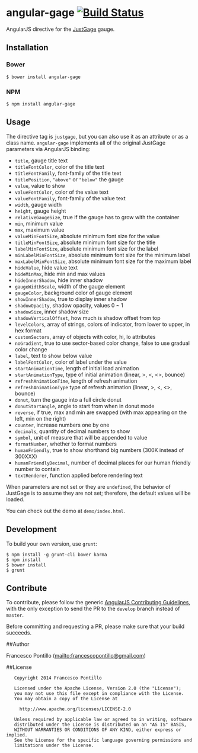 angular-gage [![Build Status](https://travis-ci.org/frapontillo/angular-gage.png)](https://travis-ci.org/frapontillo/angular-gage)
===============

AngularJS directive for the [JustGage](http://justgage.com/) gauge.

## Installation

### Bower
```shell
$ bower install angular-gage
```

### NPM
```shell
$ npm install angular-gage
```

## Usage

The directive tag is `justgage`, but you can also use it as an attribute or as a class name. `angular-gage` implements
all of the original JustGage parameters via AngularJS binding:

* `title`, gauge title text
* `titleFontColor`, color of the title text
* `titleFontFamily`, font-family of the title text
* `titlePosition`, `"above"` or `"below"` the gauge
* `value`, value to show
* `valueFontColor`, color of the value text
* `valueFontFamily`, font-family of the value text
* `width`, gauge width
* `height`, gauge height
* `relativeGaugeSize`, true if the gauge has to grow with the container
* `min`, minimum value
* `max`, maximum value
* `valueMinFontSize`, absolute minimum font size for the value
* `titleMinFontSize`, absolute minimum font size for the title
* `labelMinFontSize`, absolute minimum font size for the label
* `minLabelMinFontSize`, absolute minimum font size for the minimum label
* `maxLabelMinFontSize`, absolute minimum font size for the maximum label
* `hideValue`, hide value text
* `hideMinMax`, hide min and max values
* `hideInnerShadow`, hide inner shadow
* `gaugeWidthScale`, width of the gauge element
* `gaugeColor`, background color of gauge element
* `showInnerShadow`, true to display inner shadow
* `shadowOpacity`, shadow opacity, values 0 ~ 1
* `shadowSize`, inner shadow size
* `shadowVerticalOffset`, how much is shadow offset from top
* `levelColors`, array of strings, colors of indicator, from lower to upper, in hex format
* `customSectors`, array of objects with color, hi, lo attributes
* `noGradient`, true to use sector-based color change, false to use gradual color change
* `label`, text to show below value
* `labelFontColor`, color of label under the value
* `startAnimationTime`, length of initial load animation
* `startAnimationType`, type of initial animation (linear, >, <, <>, bounce)
* `refreshAnimationTime`, length of refresh animation
* `refreshAnimationType` type of refresh animation (linear, >, <, <>, bounce)
* `donut`, turn the gauge into a full circle donut
* `donutStartAngle`, angle to start from when in donut mode
* `reverse`, if true, max and min are swapped (with max appearing on the left, min on the right)
* `counter`, increase numbers one by one
* `decimals`, quantity of decimal numbers to show
* `symbol`, unit of measure that will be appended to value
* `formatNumber`, whether to format numbers
* `humanFriendly`, true to show shorthand big numbers (300K instead of 300XXX)
* `humanFriendlyDecimal`, number of decimal places for our human friendly number to contain
* `textRenderer`, function applied before rendering text

When parameters are not set or they are `undefined`, the behavior of JustGage is to assume they are not set; therefore,
the default values will be loaded.

You can check out the demo at `demo/index.html`.

## Development

To build your own version, use `grunt`:

```shell
$ npm install -g grunt-cli bower karma
$ npm install
$ bower install
$ grunt
```

## Contribute

To contribute, please follow the generic [AngularJS Contributing Guidelines](https://github.com/angular/angular.js/blob/master/CONTRIBUTING.md),
with the only exception to send the PR to the `develop` branch instead of `master`.

Before committing and requesting a PR, please make sure that your build succeeds.

##Author

Francesco Pontillo (<mailto:francescopontillo@gmail.com>)

##License

```
   Copyright 2014 Francesco Pontillo

   Licensed under the Apache License, Version 2.0 (the "License");
   you may not use this file except in compliance with the License.
   You may obtain a copy of the License at

     http://www.apache.org/licenses/LICENSE-2.0

   Unless required by applicable law or agreed to in writing, software
   distributed under the License is distributed on an "AS IS" BASIS,
   WITHOUT WARRANTIES OR CONDITIONS OF ANY KIND, either express or implied.
   See the License for the specific language governing permissions and
   limitations under the License.

```
